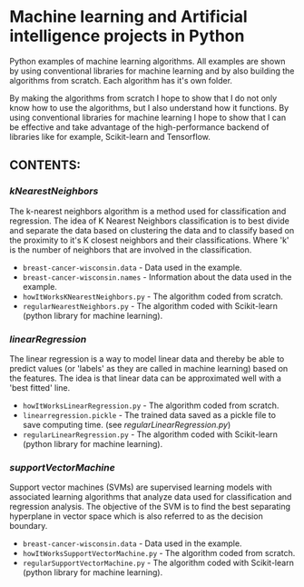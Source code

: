 # Machine learning and Artificial intelligence projects in Python
Python examples of machine learning algorithms. All examples are shown by using conventional libraries for machine learning and by also building the algorithms from scratch.
Each algorithm has it's own folder.

By making the algorithms from scratch I hope to show that I do not only know how to use the algorithms, but I also understand how it functions. By using conventional libraries for machine learning I hope to show that I can be effective and take advantage of the high-performance backend of libraries like for example, Scikit-learn and Tensorflow.

## CONTENTS:

### **_kNearestNeighbors_** 
The k-nearest neighbors algorithm is a method used for classification and regression. The idea of K Nearest Neighbors classification is to best divide and separate the data based on clustering the data and to classify based on the proximity to it's K closest neighbors and their classifications. Where 'k' is the number of neighbors that are involved in the classification.

  * `breast-cancer-wisconsin.data` - Data used in the example.
  * `breast-cancer-wisconsin.names` - Information about the data used in the example.
  * `howItWorksKNearestNeighbors.py` - The algorithm coded from scratch.
  * `regularNearestNeighbors.py` - The algorithm coded with Scikit-learn (python library for machine learning).

### **_linearRegression_** 
The linear regression is a way to model linear data and thereby be able to predict values (or 'labels' as they are called in machine learning) based on the features. The idea is that linear data can be approximated well with a 'best fitted' line.

  * `howItWorksLinearRegression.py` - The algorithm coded from scratch.
  * `linearregression.pickle` - The trained data saved as a pickle file to save computing time. (see *regularLinearRegression.py*)
  * `regularLinearRegression.py` - The algorithm coded with Scikit-learn (python library for machine learning).

### **_supportVectorMachine_** 
Support vector machines (SVMs) are supervised learning models with associated learning algorithms that analyze data used for classification and regression analysis. The objective of the SVM is to find the best separating hyperplane in vector space which is also referred to as the decision boundary.

  * `breast-cancer-wisconsin.data` - Data used in the example.
  * `howItWorksSupportVectorMachine.py` - The algorithm coded from scratch.
  * `regularSupportVectorMachine.py` - The algorithm coded with Scikit-learn (python library for machine learning).

